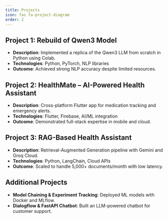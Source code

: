 ```yaml
---
title: Projects
icon: fas fa-project-diagram
order: 2
---
```


## Project 1: Rebuild of Qwen3 Model

- **Description**: Implemented a replica of the Qwen3 LLM from scratch in Python using Colab.
- **Technologies**: Python, PyTorch, NLP libraries
- **Outcome**: Achieved strong NLP accuracy despite limited resources.

## Project 2: HealthMate – AI-Powered Health Assistant

- **Description**: Cross-platform Flutter app for medication tracking and emergency alerts.
- **Technologies**: Flutter, Firebase, AI/ML integration
- **Outcome**: Demonstrated full-stack expertise in mobile and cloud.

## Project 3: RAG-Based Health Assistant

- **Description**: Retrieval-Augmented Generation pipeline with Gemini and Groq Cloud.
- **Technologies**: Python, LangChain, Cloud APIs
- **Outcome**: Scaled to handle 5,000+ documents/month with low latency.

## Additional Projects

- **Model Chaining & Experiment Tracking**: Deployed ML models with Docker and MLflow.
- **Dialogflow & FastAPI Chatbot**: Built an LLM-powered chatbot for customer support.